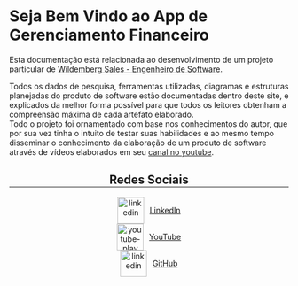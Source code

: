 # Seja Bem Vindo ao App de Gerenciamento Financeiro

Esta documentação está relacionada ao desenvolvimento de um projeto particular de [Wildemberg Sales - Engenheiro de Software](https://github.com/wildemberg-sales).  

Todos os dados de pesquisa, ferramentas utilizadas, diagramas e estruturas planejadas do produto de software estão documentadas dentro deste site, e explicados da melhor forma possível para que todos os leitores obtenham a compreensão máxima de cada artefato elaborado.  
Todo o projeto foi ornamentado com base nos conhecimentos do autor, que por sua vez tinha o intuito de testar suas habilidades e ao mesmo tempo disseminar o conhecimento da elaboração de um produto de software através de vídeos elaborados em seu [canal no youtube](https://www.youtube.com/channel/UCbLgtPKV4Dj0bd6HtseP7bQ).

<div style="text-align:center">
    <h2 style="border-bottom: 1px solid;">Redes Sociais</h2>
    <a href="https://www.linkedin.com/in/wildemberg-sales-86439913b/" target="__blank" style="display:flex; align-items:center; justify-content:center; ;">
        <img width="48" height="48" src="https://img.icons8.com/fluency/48/linkedin.png" alt="linkedin"/><span style="margin-left: 10px">LinkedIn</span>
    </a>
    <a href="https://www.youtube.com/channel/UCbLgtPKV4Dj0bd6HtseP7bQ" target="__blank" style="display:flex; align-items:center; justify-content:center; ">
        <img width="48" height="48" src="https://img.icons8.com/color/48/youtube-play.png" alt="youtube-play"/><span style="margin-left: 10px">YouTube</span>
    </a>
    <a href="https://www.github.com/wildemberg-sales" target="__blank" style="display:flex; align-items:center; justify-content:center; ">
        <img width="48" height="48" src="https://img.icons8.com/ios-filled/50/github.png" alt="linkedin"/><span style="margin-left: 10px">GitHub</span>
    </a>
</div>
